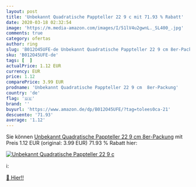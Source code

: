 ```yaml
---
layout: post
title: 'Unbekannt Quadratische Pappteller 22 9 c mit 71.93 % Rabatt'
date: 2020-03-18 02:32:54
image: 'https://m.media-amazon.com/images/I/51lV4u2gwnL._SL400_.jpg'
comments: true
category: ofertas
author: ring
slug: 'B012O45UFE-de Unbekannt Quadratische Pappteller 22 9 cm 8er-Packung'
sku: 'B012O45UFE-de'
tags: [  ]
actualPrice: 1.12 EUR
currency: EUR
price: 1.12
comparePrice: 3.99 EUR
prodname: 'Unbekannt Quadratische Pappteller 22 9 cm  8er-Packung'
country: 'de'
flag: '🇩🇪'
brand: ''
buyurl: 'https://www.amazon.de/dp/B012O45UFE/?tag=tolees0ca-21'
descuento: '71.93'
average: '1.12'
---
```


Sie können [Unbekannt Quadratische Pappteller 22 9 cm  8er-Packung](https://www.amazon.de/dp/B012O45UFE/?tag=tolees0ca-21) mit Preis 1.12 EUR (original: 3.99 EUR) 71.93 % Rabatt hier:

[![Unbekannt Quadratische Pappteller 22 9 c](https://m.media-amazon.com/images/I/51lV4u2gwnL._SL400_.jpg)](https://www.amazon.de/dp/B012O45UFE/?tag=tolees0ca-21)

ℹ️:


[🛒 Hier!!](https://www.amazon.de/dp/B012O45UFE/?tag=tolees0ca-21)

